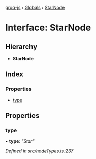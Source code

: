 [groq-js](../README.md) › [Globals](../globals.md) › [StarNode](starnode.md)

# Interface: StarNode

## Hierarchy

* **StarNode**

## Index

### Properties

* [type](starnode.md#type)

## Properties

###  type

• **type**: *"Star"*

*Defined in [src/nodeTypes.ts:237](https://github.com/sanity-io/groq-js/blob/fc2de3c/src/nodeTypes.ts#L237)*
